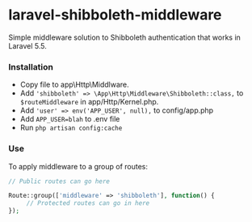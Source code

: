 # laravel-shibboleth-middleware
Simple middleware solution to Shibboleth authentication that works in Laravel 5.5.

### Installation
* Copy file to app\Http\Middlware.
* Add `'shibboleth' => \App\Http\Middleware\Shibboleth::class,` to `$routeMiddleware` in app/Http/Kernel.php.
* Add `'user' => env('APP_USER', null),` to config/app.php
* Add `APP_USER=blah` to .env file
* Run `php artisan config:cache`

### Use
To apply middleware to a group of routes:
```php
// Public routes can go here

Route::group(['middleware' => 'shibboleth'], function() {
     // Protected routes can go in here
});
```

